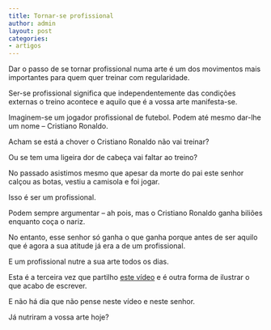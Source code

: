 ```yaml
---
title: Tornar-se profissional
author: admin
layout: post
categories:
- artigos
---
```

Dar o passo de se tornar profissional numa arte é um dos movimentos mais importantes para quem quer treinar com regularidade.

Ser-se profissional significa que independentemente das condições externas o treino acontece e aquilo que é a vossa arte manifesta-se.

Imaginem-se um jogador profissional de futebol. Podem até mesmo dar-lhe um nome &#8211; Cristiano Ronaldo.

Acham se está a chover o Cristiano Ronaldo não vai treinar?

Ou se tem uma ligeira dor de cabeça vai faltar ao treino?

No passado asistimos mesmo que apesar da morte do pai este senhor calçou as botas, vestiu a camisola e foi jogar.

Isso é ser um profissional.

Podem sempre argumentar &#8211; ah pois, mas o Cristiano Ronaldo ganha biliões enquanto coça o nariz.

No entanto, esse senhor só ganha o que ganha porque antes de ser aquilo que é agora a sua atitude já era a de um profissional.

E um profissional nutre a sua arte todos os dias.

Esta é a terceira vez que partilho <a href="http://www.youtube.com/watch?v=obdd31Q9PqA" target="_blank">este vídeo</a> e é outra forma de ilustrar o que acabo de escrever.

E não há dia que não pense neste vídeo e neste senhor.

Já nutriram a vossa arte hoje?
